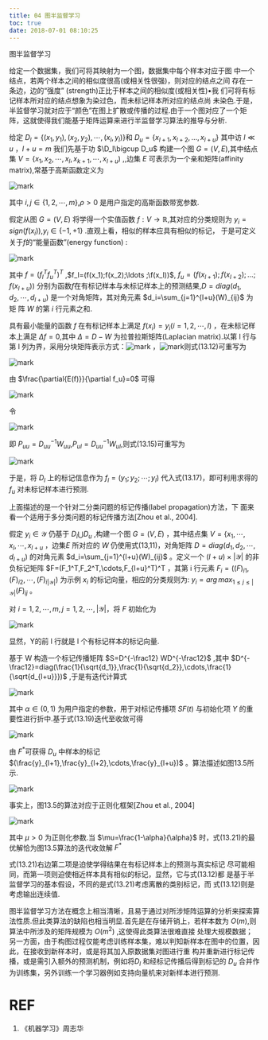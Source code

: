 ```yaml
---
title: 04 图半监督学习
toc: true
date: 2018-07-01 08:10:25
---
```



图半监督学习

给定一个数据集，我们可将其映射为一个图，数据集中每个样本对应于图 中一个结点，若两个样本之间的相似度很高(或相关性很强)，则对应的结点之间 存在一条边，边的“强度” (strength)正比于样本之间的相似度(或相关性)•我 们可将有标记样本所对应的结点想象为染过色，而未标记样本所对应的结点尚 未染色.于是，半监督学习就对应于“颜色”在图上扩散或传播的过程.由于一个图对应了一个矩阵，这就使得我们能基于矩阵运算来进行半监督学习算法的推导与分析.

给定 $D_l=\{(x_1,y_1),(x_2,y_2),\cdots ,(x_l,y_l)\}$和 $D_u=\{x_{l+1},x_{l+2},\ldots ,x_{l+u}\}$ 其中访 $l\ll u$ ，$l+u=m$ 我们先基于功 $\D_l\bigcup D_u$ 构建一个图 $G = (V,E)$,其中结点集 $V=\{x_1,x_2,\cdots,x_l,x_{k+1},\cdots ,x_{l+u})$ ,,边集 $E$ 可表示为一个亲和矩阵(affinity matrix),常基于高斯函数定义为

![mark](http://pacdb2bfr.bkt.clouddn.com/blog/image/180701/FFDLKf8eI9.png?imageslim)


其中 $i,j\in\{1,2,\cdots,m\}$,$\rho>0$ 是用户指定的高斯函数带宽参数.

假定从图 $G = (V,E)$ 将学得一个实值函数 $f:V\rightarrow \mathbb{R}$,其对应的分类规则为 $y_i=sign(f(x_i))$,$y_i\in\{-1,+1\}$ .直观上看，相似的样本应具有相似的标记， 于是可定义关于$f$的“能量函数”(energy function) :

![mark](http://pacdb2bfr.bkt.clouddn.com/blog/image/180701/JBk85HJFJK.png?imageslim)



其中 $f=(f_l^Tf_u^T)^T$ ,$f_l=(f(x_1);f(x_2);\ldots ;\f(x_l))$, $f_u=(f(x_{l+1});f(x_{l+2});\ldots;f(x_{l+u}))$ 分别为函数$f$在有标记样本与未标记样本上的预测结果,$D=diag(d_1,d_2,\cdots,d_{l+u})$ 是一个对角矩阵，其对角元素 $d_i=\sum_{j=1}^{l+u}(W)_{ij}$ 为矩 阵 $W$ 的第 $i$ 行元素之和.

具有最小能量的函数 $f$ 在有标记样本上满足 $f(x_i)=y_i(i=1,2,\cdots,l)$ ，在未标记样本上满足 $\Delta f=0$,其中 $\Delta=D-W$ 为拉普拉斯矩阵(Laplacian matrix).以第 l 行与第 l 列为界，采用分块矩阵表示方式：![mark](http://pacdb2bfr.bkt.clouddn.com/blog/image/180701/8jfmA3LkJ3.png?imageslim) ，![mark](http://pacdb2bfr.bkt.clouddn.com/blog/image/180701/eKG5cDAE6f.png?imageslim)则式(13.12)可重写为

![mark](http://pacdb2bfr.bkt.clouddn.com/blog/image/180701/HDf51EBL0D.png?imageslim)


由 $\frac{\partial{E(f)}}{\partial f_u}=0$ 可得

![mark](http://pacdb2bfr.bkt.clouddn.com/blog/image/180701/69DaGaeLIE.png?imageslim)

令

![mark](http://pacdb2bfr.bkt.clouddn.com/blog/image/180701/e324GfgafB.png?imageslim)


即 $P_{uu}=D_{uu}^{-1}W_{uu}$,$P_{ul}=D_{uu}^{-1}W_{ul}$,则式(13.15)可重写为

![mark](http://pacdb2bfr.bkt.clouddn.com/blog/image/180701/Lbh2IKhDII.png?imageslim)


于是，将 $D_l$ 上的标记信息作为 $f_l=(y_1;y_2;\cdots;y_l)$ 代入式(13.17)，即可利用求得的 $f_u$ 对未标记样本进行预测.

上面描述的是一个针对二分类问题的标记传播(label propagation)方法，下 面来看一个适用于多分类问题的标记传播方法[Zhou et al., 2004].

假定 $y_i\in\mathcal{Y}$ 仍基于 $D_l\bigcup D_u$ ,构建一个图 $G=(V,E)$ ，其中结点集 $V=\{x_1,\cdots,x_l,\cdots,x_{l+u}$ ，边集$E$ 所对应的 $W$ 仍使用式(13,11)，对角矩阵 $D = diag(d_1,d_2,\cdots,d_{l+u})$ 的对角元素 $d_i=\sum_{j=1}^{l+u}(W)_{ij}$ 。定义一个 $(l+u)\times |\mathcal{Y}|$ 的非负标记矩阵 $F=(F_1^T,F_2^T,\cdots,F_{l+u}^T)^T ，其第 i 行元素 $F_i=((F)_{i1},(F)_{i2},\cdots ,(F)_{i|\mathcal{Y}|})$ 为示例 $x_i$ 的标记向量，相应的分类规则为: $y_i=arg\,max_{1\leq j\leq |\mathcal{Y}|}(F)_{ij}$ 。




对 $i=1,2,\cdots ,m,j=1,2,\cdots,|\mathcal{Y}|$，将 $F$ 初始化为

![mark](http://pacdb2bfr.bkt.clouddn.com/blog/image/180701/lceFd3kLec.png?imageslim)


显然，Y的前 l 行就是 l 个有标记样本的标记向量.

基于 W 构造一个标记传播矩阵 $S=D^{-\frac12} WD^{-\frac12}$ ,其中 $D^{-\frac12}=diag(\frac{1}{\sqrt{d_1}},\frac{1}{\sqrt{d_2}},\cdots,\frac{1}{\sqrt{d_{l+u}}})$ ,于是有迭代计算式

![mark](http://pacdb2bfr.bkt.clouddn.com/blog/image/180701/A6Ahkd0bmi.png?imageslim)

其中 $\alpha\in(0,1)$ 为用户指定的参数，用于对标记传播项 $SF(t)$ 与初始化项 $Y$ 的重要性进行折中.基于式(13.19)迭代至收敛可得

![mark](http://pacdb2bfr.bkt.clouddn.com/blog/image/180701/E5gi1h9GBl.png?imageslim)


由 $F^*$可获得 $D_u$ 中样本的标记 $(\frac{y}_{l+1},\frac{y}_{l+2},\cdots,\frac{y}_{l+u})$ 。算法描述如图13.5所示.

![mark](http://pacdb2bfr.bkt.clouddn.com/blog/image/180701/5hGhkeb6a0.png?imageslim)

事实上，图13.5的算法对应于正则化框架[Zhou et al., 2004]

![mark](http://pacdb2bfr.bkt.clouddn.com/blog/image/180701/C4kEImAe9b.png?imageslim)



其中 $\mu>0$ 为正则化参数.当 $\mu=\frac{1-\alpha}{\alpha}$ 时，式(13.21)的最优解恰为图13.5算法的迭代收敛解 $F^*$

式(13.21)右边第二项是迫使学得结果在有标记样本上的预测与真实标记 尽可能相同，而第一项则迫使相近样本具有相似的标记，显然，它与式(13.12)都 是基于半监督学习的基本假设，不同的是式(13.21)考虑离散的类别标记，而 式(13.12)则是考虑输出连续值.

图半监督学习方法在概念上相当清晰，且易于通过对所涉矩阵运算的分析来探索算法性质.但此类算法的缺陷也相当明显.首先是在存储开销上，若样本数为 $O(m)$,则算法中所涉及的矩阵规模为 $O(m^2)$ ,这使得此类算法很难直接 处理大规模数据；另一方面，由于构图过程仅能考虑训练样本集，难以判知新样本在图中的位置，因此，在接收到新样本时，或是将其加入原数据集对图进行重 构并重新进行标记传播，或是需引入额外的预测机制，例如将$D_l$ 和经标记传播后得到标记的 $D_u$ 合并作为训练集，另外训练一个学习器例如支持向量机来对新样本进行预测.



# REF
1. 《机器学习》周志华
